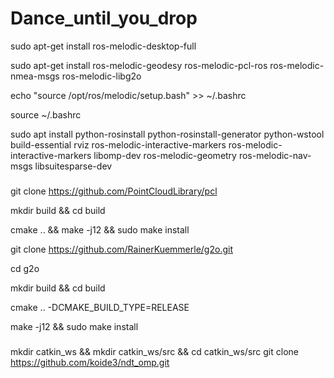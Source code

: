 # Dance_until_you_drop



sudo apt-get install ros-melodic-desktop-full

sudo apt-get install ros-melodic-geodesy ros-melodic-pcl-ros ros-melodic-nmea-msgs ros-melodic-libg2o

echo "source /opt/ros/melodic/setup.bash" >> ~/.bashrc

source ~/.bashrc

sudo apt install python-rosinstall python-rosinstall-generator python-wstool build-essential rviz ros-melodic-interactive-markers ros-melodic-interactive-markers libomp-dev ros-melodic-geometry ros-melodic-nav-msgs libsuitesparse-dev


###

git clone https://github.com/PointCloudLibrary/pcl

mkdir build && cd build

cmake .. && make -j12 && sudo make install

git clone https://github.com/RainerKuemmerle/g2o.git

cd g2o

mkdir build && cd build

cmake .. -DCMAKE_BUILD_TYPE=RELEASE

make -j12 && sudo make install

###

mkdir catkin_ws && mkdir catkin_ws/src && cd catkin_ws/src
git clone https://github.com/koide3/ndt_omp.git

